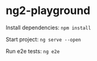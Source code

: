 # ng2-playground

Install dependencies: ```npm install```

Start project: ```ng serve --open```

Run e2e tests: ```ng e2e```
